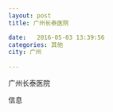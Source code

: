 ```yaml
--- 
layout: post 
title: 广州长泰医院

date:   2016-05-03 13:39:56 
categories: 其他  
city: 广州
  
--- 
```

   
广州长泰医院

信息

